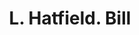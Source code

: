 ---
doi: 10.7916/D81Z5GCM
date_other: '1870'
date_other_textual: 1870-1879
form: printed ephemera
genre:
- Invoices
name:
- L. Hatfield
object_in_context_url: https://biggert.cul.columbia.edu/items/view/ave_biggert_00415
subject_hierarchical_geographic:
- Boston, Massachusetts, United States
subject_name:
- L. Hatfield
title: L. Hatfield. Bill
sort_title: L. Hatfield. Bill
call_number: ave_biggert_00415
coordinates:
- 42.35805555555556,-71.06361111111111
pid: ave_biggert_00415
identifiers: ave_biggert_00415
thumbnail: https://derivativo-2.library.columbia.edu/iiif/2/ldpd:344151/full/!256,256/0/native.jpg
permalink: "/biggert/ave_biggert_00415/"
layout: iiif-image-page
---